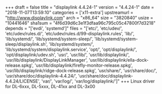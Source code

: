 +++
draft = false
title = "displaylink 4.4.24-1"
version = "4.4.24-1"
date = "2018-11-07T13:59:10"
categories = ['x11-extra']
upstreamurl = "http://www.displaylink.com"
arch = "x86_64"
size = "3820840"
usize = "10441646"
sha1sum = "4f6d39d6c3e1f3dfaa96c795c05c47800f7d3218"
depends = "['evdi', 'systemd']"
files = "['etc/', 'etc/udev/', 'etc/udev/rules.d/', 'etc/udev/rules.d/99-displaylink.rules', 'lib/', 'lib/systemd/', 'lib/systemd/system-sleep/', 'lib/systemd/system-sleep/displaylink.sh', 'lib/systemd/system/', 'lib/systemd/system/displaylink.service', 'opt/', 'opt/displaylink/', 'opt/displaylink/udev.sh', 'usr/', 'usr/lib/', 'usr/lib/displaylink/', 'usr/lib/displaylink/DisplayLinkManager', 'usr/lib/displaylink/ella-dock-release.spkg', 'usr/lib/displaylink/firefly-monitor-release.spkg', 'usr/lib/displaylink/ridge-dock-release.spkg', 'usr/share/', 'usr/share/doc/', 'usr/share/doc/displaylink-4.4.24/', 'usr/share/doc/displaylink-4.4.24/LICENSE', 'var/', 'var/log/', 'var/log/displaylink/']"
+++
Linux driver for DL-6xxx, DL-5xxx, DL-41xx and DL-3x00